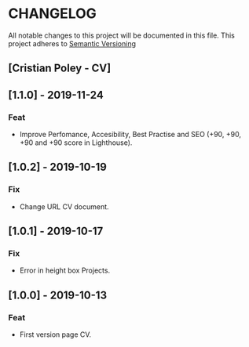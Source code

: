 # CHANGELOG
All notable changes to this project will be documented in this file.
This project adheres to [Semantic Versioning](http://semver.org/spec/v2.0.0.html)

## [Cristian Poley - CV]

## [1.1.0] - 2019-11-24
### Feat
- Improve Perfomance, Accesibility, Best Practise and SEO (+90, +90, +90 and +90 score in Lighthouse).

## [1.0.2] - 2019-10-19
### Fix
- Change URL CV document.

## [1.0.1] - 2019-10-17
### Fix
- Error in height box Projects.

## [1.0.0] - 2019-10-13
### Feat
- First version page CV.
